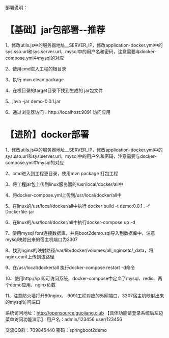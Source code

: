 部署说明：
# 【基础】jar包部署--推荐
1、修改utils.js中的服务器地址__SERVER_IP，修改application-docker.yml中的sys.sso.url和sys.server.url，mysql中的用户名和密码，注意需要与docker-compose.yml中mysql的对应

2、使用cmd进入工程的根目录 

3、执行 mvn clean package

4、在根目录的target目录下找到生成的 jar包文件

5、java -jar demo-0.0.1.jar 

6、通过浏览器访问：http://localhost:9091 访问应用


# 【进阶】docker部署
1、修改utils.js中的服务器地址__SERVER_IP，修改application-docker.yml中的sys.sso.url和sys.server.url，mysql中的用户名和密码，注意需要与docker-compose.yml中mysql的对应

2、cmd进入到工程更目录，使用mvn package 打包工程

3、将工程jar包上传到linux服务器的/usr/local/docker/all中

4、将docker-compose.yml上传到/usr/local/docker/all中

5、在linux的/usr/local/docker/all中执行  docker build -t demo:0.0.1 . -f Dockerfile-jar

6、在linux的/usr/local/docker/all中执行docker-compose up -d

7、使用mysql font连接数据库，并将boot2demo.sql导入到数据库中，注意mysql映射出来的宿主机端口为3307

8、找到nginx的映射路径/var/lib/docker/volumes/all_nginxetc/_data，将nginx.conf上传到该路径

9、在/usr/local/docker/all 执行docker-compose restart -d命令

10、使用http://ip 即可访问系统，docker-compose中定义了mysql、redis、两个demo应用、nginx负载

11、注意防火墙打开80nginx， 9091工程对应的外网端口，3307宿主机映射出来的mysql访问端口

系统访问地址：http://opensource.guojiang.club 【具体功能请登录系统后左边菜单访问功能演示】
用户名：admin/123456 user/123456


交流QQ群：709845440 密码：springboot2demo
